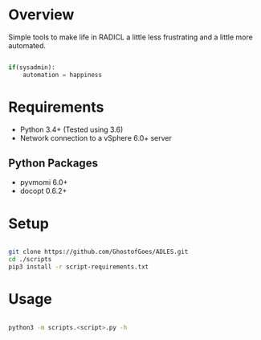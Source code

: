 # Overview
Simple tools to make life in RADICL a little less frustrating and a little more automated.

```python

if(sysadmin): 
    automation = happiness
```

# Requirements
* Python 3.4+ (Tested using 3.6)
* Network connection to a vSphere 6.0+ server

## Python Packages
* pyvmomi 6.0+
* docopt 0.6.2+

# Setup

```bash

git clone https://github.com/GhostofGoes/ADLES.git
cd ./scripts
pip3 install -r script-requirements.txt
```

# Usage

```bash

python3 -m scripts.<script>.py -h
```


